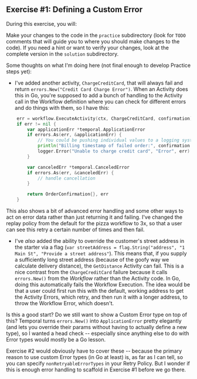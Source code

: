 ## Exercise #1: Defining a Custom Error

During this exercise, you will:

Make your changes to the code in the `practice` subdirectory (look for
`TODO` comments that will guide you to where you should make changes to
the code). If you need a hint or want to verify your changes, look at
the complete version in the `solution` subdirectory.

Some thoughts on what I'm doing here (not final enough to develop Practice steps yet):

- I've added another activity, `ChargeCreditCard`, that will always fail and return `errors.New("Credit Card Charge Error")`. When an Activity does this in Go, you're supposed to add a bunch of handling to the Activity call in the Workflow definition where you can check for different errors and do things with them, so I have this:

```go
	err = workflow.ExecuteActivity(ctx, ChargeCreditCard, confirmation).Get(ctx, &chargestatus)
	if err != nil {
		var applicationErr *temporal.ApplicationError
		if errors.As(err, &applicationErr) {
			// You could be pushing individual values to a logging system here
			println("Billing timestamp of failed order:", confirmation.BillingTimestamp)
			logger.Error("Unable to charge credit card", "Error", err)
		}

		var canceledErr *temporal.CanceledError
		if errors.As(err, &canceledErr) {
			// handle cancellation
		}

		return OrderConfirmation{}, err
	}
```

This also shows a bit of advanced error handling and some other ways to act on error data rather than just returning it and failing. I've changed the replay policy from the default for the pizza workflow to 3x, so that a user can see this retry a certain number of times and then fail.

- I've *also* added the ability to override the customer's street address in the starter via a flag (`var streetAddress = flag.String("address", "1 Main St", "Provide a street address"`). This means that, if you supply a sufficiently long street address (because of the goofy way we calculate delivery distance), the `GetDistance` Activity can fail. This is a nice contrast from the `ChargeCreditCard` failure because it calls `errors.New()` from the *Workflow* rather than the Activity code. In Go, doing this automatically fails the Workflow Execution. The idea would be that a user could first run this with the default, working address to get the Activity Errors, which retry, and then run it with a longer address, to throw the Workflow Error, which doesn't.

Is this a good start? Do we still want to show a Custom Error type on top of this? Temporal turns `errors.New()` into `ApplicationError` pretty elegantly (and lets you override their params without having to actually define a new type), so I wanted a head check -- especially since anything else to do with Error types would mostly be a Go lesson.

Exercise #2 would obviously have to cover these -- because the primary reason to use custom Error types (in Go at least) is, as far as I can tell, so you can specify `nonRetryableErrorTypes` in your Retry Policy. But I wonder if this is enough error handling to scaffold in Exercise #1 before we go there.
